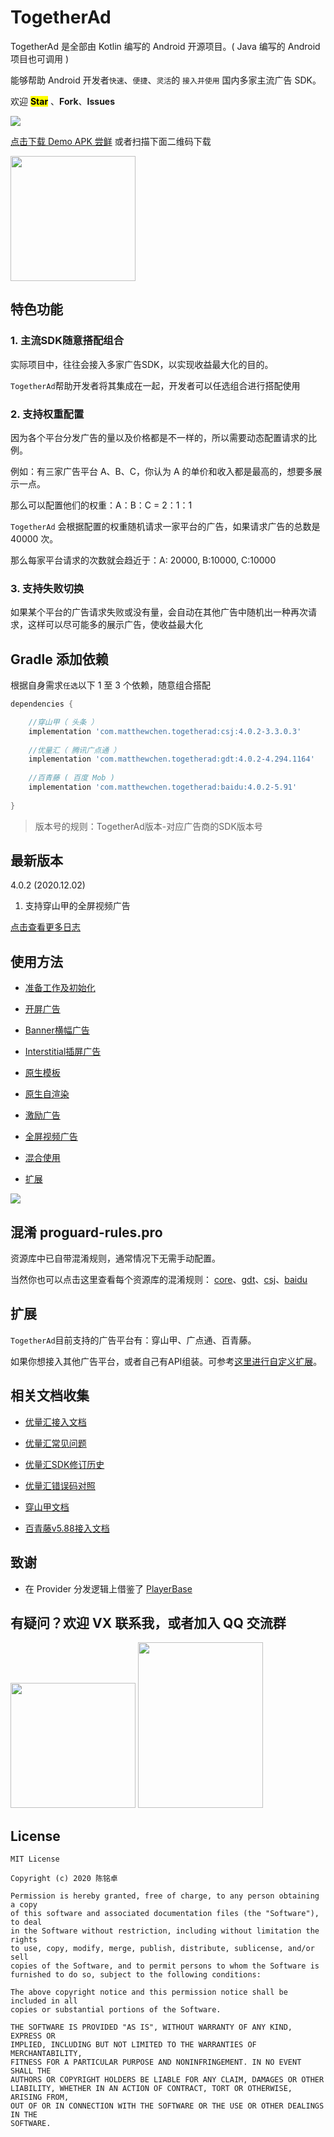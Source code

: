 # TogetherAd

TogetherAd 是全部由 Kotlin 编写的 Android 开源项目。( Java 编写的 Android 项目也可调用 )

能够帮助 Android 开发者``快速``、``便捷``、``灵活``的 ``接入并使用`` 国内多家主流广告 SDK。

欢迎 **<mark>Star**</mark> 、**Fork**、**Issues**

![](img/TogetherAd.png)

[点击下载 Demo APK 尝鲜](https://www.pgyer.com/4jeV) 或者扫描下面二维码下载

<img src="img/QR-code.png"  height="200" width="200">

## 特色功能

### 1. 主流SDK随意搭配组合

实际项目中，往往会接入多家广告SDK，以实现收益最大化的目的。

``TogetherAd``帮助开发者将其集成在一起，开发者可以任选组合进行搭配使用

### 2. 支持权重配置

因为各个平台分发广告的量以及价格都是不一样的，所以需要动态配置请求的比例。

例如：有三家广告平台 A、B、C，你认为 A 的单价和收入都是最高的，想要多展示一点。

那么可以配置他们的权重：A：B：C = 2：1：1

``TogetherAd`` 会根据配置的权重随机请求一家平台的广告，如果请求广告的总数是 40000 次。

那么每家平台请求的次数就会趋近于：A: 20000, B:10000, C:10000

### 3. 支持失败切换

如果某个平台的广告请求失败或没有量，会自动在其他广告中随机出一种再次请求，这样可以尽可能多的展示广告，使收益最大化

## Gradle 添加依赖

根据自身需求``任选``以下 1 至 3 个依赖，随意组合搭配

```gradle
dependencies {

    //穿山甲（ 头条 ）
    implementation 'com.matthewchen.togetherad:csj:4.0.2-3.3.0.3'
    
    //优量汇（ 腾讯广点通 ）
    implementation 'com.matthewchen.togetherad:gdt:4.0.2-4.294.1164'
    
    //百青藤 ( 百度 Mob )
    implementation 'com.matthewchen.togetherad:baidu:4.0.2-5.91'
    
}
```

> 版本号的规则：TogetherAd版本-对应广告商的SDK版本号

## 最新版本

4.0.2 (2020.12.02)
1. 支持穿山甲的全屏视频广告

[点击查看更多日志](doc/update_log.md)

## 使用方法

- [准备工作及初始化](doc/prepare.md)

- [开屏广告](doc/splash.md)

- [Banner横幅广告](doc/banner.md)

- [Interstitial插屏广告](doc/inter.md)

- [原生模板](doc/express.md)

- [原生自渲染](doc/native.md)

- [激励广告](doc/reward.md)

- [全屏视频广告](doc/full_video.md)

- [混合使用](doc/hybrid.md)

- [扩展](doc/extend.md)

![](img/TogetherAd_Feature.png)

## 混淆 proguard-rules.pro

资源库中已自带混淆规则，通常情况下无需手动配置。

当然你也可以点击这里查看每个资源库的混淆规则： [core](core/proguard-rules.pro)、[gdt](gdt/proguard-rules.pro)、[csj](csj/proguard-rules.pro)、[baidu](baidu/proguard-rules.pro)

## 扩展

``TogetherAd``目前支持的广告平台有：穿山甲、广点通、百青藤。

如果你想接入其他广告平台，或者自己有API组装。可参考[这里进行自定义扩展](doc/extend.md)。

## 相关文档收集

- [优量汇接入文档](https://developers.adnet.qq.com/doc/android/access_doc)

- [优量汇常见问题](https://e.qq.com/dev/help_detail.html?cid=668&pid=2208)

- [优量汇SDK修订历史](https://developers.adnet.qq.com/doc/android/union/union_version)

- [优量汇错误码对照](https://developers.adnet.qq.com/backend/error_code.html)

- [穿山甲文档](http://partner.toutiao.com/doc?id=5dd0fe756b181e00112e3ec5)

- [百青藤v5.88接入文档](https://baidu-ssp.gz.bcebos.com/mssp/sdk/BaiduMobAds_MSSP_bd_SDK_android_v5.88.pdf)

## 致谢

-  在 Provider 分发逻辑上借鉴了 [PlayerBase](https://github.com/jiajunhui/PlayerBase) 

## 有疑问？欢迎 VX 联系我，或者加入 QQ 交流群

<img src="img/Wechat.jpeg"  height="200" width="200">


<img src="img/QQ.png"  height="265" width="200">

## License

```
MIT License

Copyright (c) 2020 陈铭卓

Permission is hereby granted, free of charge, to any person obtaining a copy
of this software and associated documentation files (the "Software"), to deal
in the Software without restriction, including without limitation the rights
to use, copy, modify, merge, publish, distribute, sublicense, and/or sell
copies of the Software, and to permit persons to whom the Software is
furnished to do so, subject to the following conditions:

The above copyright notice and this permission notice shall be included in all
copies or substantial portions of the Software.

THE SOFTWARE IS PROVIDED "AS IS", WITHOUT WARRANTY OF ANY KIND, EXPRESS OR
IMPLIED, INCLUDING BUT NOT LIMITED TO THE WARRANTIES OF MERCHANTABILITY,
FITNESS FOR A PARTICULAR PURPOSE AND NONINFRINGEMENT. IN NO EVENT SHALL THE
AUTHORS OR COPYRIGHT HOLDERS BE LIABLE FOR ANY CLAIM, DAMAGES OR OTHER
LIABILITY, WHETHER IN AN ACTION OF CONTRACT, TORT OR OTHERWISE, ARISING FROM,
OUT OF OR IN CONNECTION WITH THE SOFTWARE OR THE USE OR OTHER DEALINGS IN THE
SOFTWARE.
```